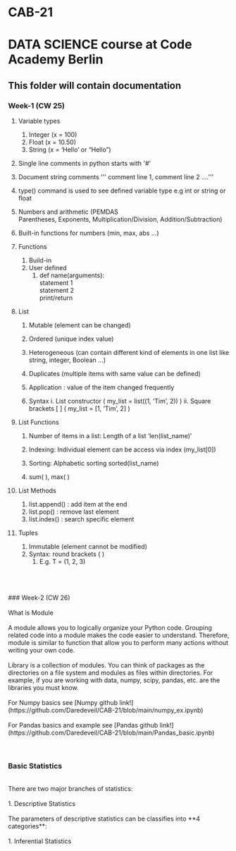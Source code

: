 
# CAB-21

# DATA SCIENCE course at Code Academy Berlin

## This folder will contain documentation

### Week-1 (CW 25)

1. Variable types
	1. Integer (x = 100)
	1. Float (x = 10.50)
	1. String (x = ‘Hello’ or “Hello”)

1. Single line comments in python starts with '#'

1. Document string comments ''' comment line 1, comment line 2 ....'''

1. type() command is used to see defined variable type e.g int or string or float

1. Numbers and arithmetic (PEMDAS Parentheses, Exponents, Multiplication/Division, Addition/Subtraction)

1. Built-in functions for numbers (min, max, abs ...)

1. Functions
	1. Build-in
	1. User defined
		1. def name(arguments):<br />
			statement 1<br />
			statement 2<br />
			print/return<br />

1. List
	1. Mutable (element can be changed)
	1. Ordered (unique index value)
	1. Heterogeneous (can contain different kind of elements in one list like string, integer, Boolean ...)
	1. Duplicates (multiple items with same value can be defined)
	1. Application : value of the item changed frequently

	1. Syntax
		i. List constructor ( my_list = list((1, ‘Tim’, 2)) )
		ii. Square brackets [ ] ( my_list = [1, ‘Tim’, 2] )

1. List Functions
	1. Number of items in a list: Length of a list ‘len(list_name)’

	1. Indexing: Individual element can be access via index (my_list[0])
	1. Sorting: Alphabetic sorting sorted(list_name)
	1. sum( ), max( )
 
1. List Methods
	1. list.append() : add item at the end
	1. list.pop() : remove last element
	1. list.index() : search specific element
1. Tuples
	1. Immutable (element cannot be modified)
	1. Syntax: round brackets ( )
		1. E.g. T = (1, 2, 3)

<br />
<br />
<br />
### Week-2 (CW 26)<br />
<br/>
What is Module <br/>
<br/>
A module allows you to logically organize your Python code. Grouping related code into a module makes the code easier to understand. Therefore, module is similar to function that allow you to perform many actions without writing your own code. <br/>
<br/>
Library is a collection of modules. You can think of packages as the directories on a file system and modules as files within directories. For example, if you are working with data, numpy, scipy, pandas, etc. are the libraries you must know. <br/>
<br/>
For Numpy basics see [Numpy github link!](https://github.com/Daredeveil/CAB-21/blob/main/numpy_ex.ipynb) <br/>
<br/>
For Pandas basics and example see [Pandas github link!](https://github.com/Daredeveil/CAB-21/blob/main/Pandas_basic.ipynb) <br/>
<br/>
<br/>

### Basic Statistics
<br/>
There are two major branches of statistics: <br/>
<br/>
1. Descriptive Statistics <br/>
<br/>
The parameters of descriptive statistics can be classifies into **4 categories**: <br/>
<br/>
1. Inferential Statistics <br/>



